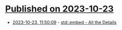 # [Published on 2023-10-23](index.md)

* [2023-10-23, 11:50:09](https://lobste.rs/s/ufvsx9/std_embed_all_details) - [std::embed - All the Details](https://thephd.dev/embed-the-details)

